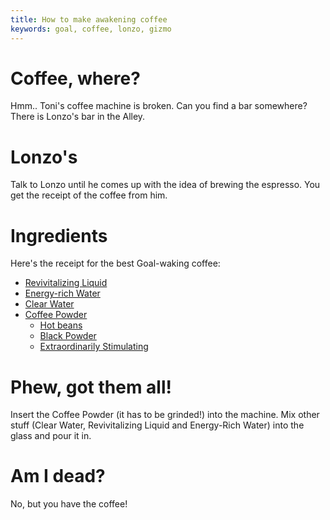 ```yaml
---
title: How to make awakening coffee
keywords: goal, coffee, lonzo, gizmo
---
```

# Coffee, where?
Hmm.. Toni's coffee machine is broken. Can you find a bar somewhere?
There is Lonzo's bar in the Alley.

# Lonzo's
Talk to Lonzo until he comes up with the idea of brewing the espresso.
You get the receipt of the coffee from him.

# Ingredients
Here's the receipt for the best Goal-waking coffee:
 * [Revivitalizing Liquid][reviv]
 * [Energy-rich Water][energywater]
 * [Clear Water][water]
 * [Coffee Powder][coffeepowder]
   * [Hot beans][hotbeans]
   * [Black Powder][blackpowder]
   * [Extraordinarily Stimulating][stimul]
 
 # Phew, got them all!
 Insert the Coffee Powder (it has to be grinded!) into the machine. Mix other stuff
 (Clear Water, Revivitalizing Liquid and Energy-Rich Water) into the glass and pour it in.
 
 # Am I dead?
 No, but you have the coffee!
 
 <!-- INTERNAL LINKS -->
 [reviv]: /04-village/revivitalizing-liquid.md
 [energywater]: /04-village/energy-rich/index.md
 [water]: /04-village/clear-water.md
 [coffeepowder]: /04-village/coffee-powder.md
 [hotbeans]: /04-village/hot-beans.md
 [blackpowder]: /04-village/black-powder.md
 [stimul]: /04-village/stimulating/index.md
